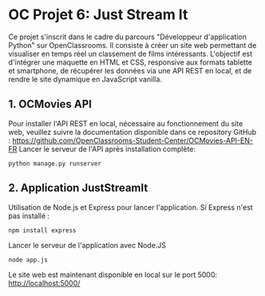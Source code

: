 # OC Projet 6: Just Stream It
Ce projet s'inscrit dans le cadre du parcours "Développeur d'application Python" sur OpenClassrooms. Il consiste à créer un site web permettant de visualiser en temps réel un classement de films intéressants. L'objectif est d'intégrer une maquette en HTML et CSS, responsive aux formats tablette et smartphone, de récupérer les données via une API REST en local, et de rendre le site dynamique en JavaScript vanilla.

## 1. OCMovies API
Pour installer l'API REST en local, nécessaire au fonctionnement du site web, veuillez suivre la documentation disponible dans ce repository GitHub :
https://github.com/OpenClassrooms-Student-Center/OCMovies-API-EN-FR
Lancer le serveur de l'API après installation complète:
```
python manage.py runserver
```

## 2. Application JustStreamIt
Utilisation de Node.js et Express pour lancer l'application.
Si Express n'est pas installé :
```
npm install express
```

Lancer le serveur de l'application avec Node.JS
```
node app.js
```

Le site web est maintenant disponible en local sur le port 5000: <http://localhost:5000/>
